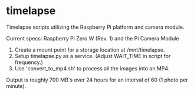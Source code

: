 # timelapse
Timelapse scripts utilizing the Raspberry Pi platform and camera module.

Current specs:  Raspberry Pi Zero W (Rev. 1) and the Pi Camera Module
                
1. Create a mount point for a storage location at /mnt/timelapse.
2. Setup timelapse.py as a service. (Adjust WAIT_TIME in script for frequency.)
3. Use 'convert_to_mp4.sh' to process all the images into an MP4.

Output is roughly 700 MB's over 24 hours for an interval of 60 (1 photo per minute).

